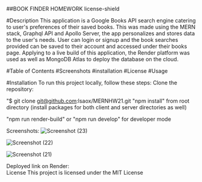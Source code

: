 ##BOOK FINDER HOMEWORK
license-shield

#Description
This application is a Google Books API search engine catering to user's preferences of their saved books. This was made using the MERN stack, Graphql API and Apollo Server, the app personalizes and stores data to the user's needs. User can login or signup and the book searches provided can be saved to their account and accessed under their books page. Applying to a live build of this application, the Render platform was used as well as MongoDB Atlas to deploy the database on the cloud.

#Table of Contents
#Screenshots
#installation
#License
#Usage

#Installation
To run this project locally, follow these steps:
Clone the repository:

 "$ git clone git@github.com:lsaox/MERNHW21.git
"npm install" from root directory (install packages for both client and server directories as well)

"npm run render-build" or "npm run develop" for developer mode

Screenshots: ![Screenshot (23)](https://github.com/lsaox/MERNHW21/assets/138525227/ad5974c3-0263-41c2-8704-2646bf356d52)

![Screenshot (22)](https://github.com/lsaox/MERNHW21/assets/138525227/72c0b1bc-1ff2-42d2-a194-3cf517743948)

![Screenshot (21)](https://github.com/lsaox/MERNHW21/assets/138525227/5fc47316-f89f-43b1-8bd8-f31a331931f4)





Deployed link on Render:                                
License
This project is licensed under the MIT License
